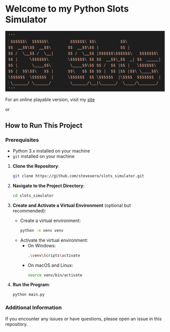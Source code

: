 # Welcome to my Python Slots Simulator

![CSSlots](./csslots.png)

For an online playable version, visit my [site](https://stevexero.com/projects/slots-simulator/)

or

## How to Run This Project

### Prerequisites

- Python 3.x installed on your machine
- `git` installed on your machine

1. **Clone the Repository**:

   ```bash
   git clone https://github.com/stevexero/slots_simulator.git
   ```

2. **Navigate to the Project Directory**:

   ```bash
   cd slots_simulator
   ```

3. **Create and Activate a Virtual Environment** (optional but recommended):

   - Create a virtual environment:
     ```bash
     python -m venv venv
     ```
   - Activate the virtual environment:
     - On Windows:
       ```bash
       .\venv\Scripts\activate
       ```
     - On macOS and Linux:
       ```bash
       source venv/bin/activate
       ```

4. **Run the Program**:
   ```bash
   python main.py
   ```

### Additional Information

If you encounter any issues or have questions, please open an issue in this repository.
